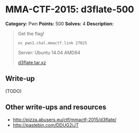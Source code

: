 # MMA-CTF-2015: d3flate-500

**Category:** Pwn
**Points:** 500
**Solves:** 4
**Description:**

> Get the flag!
> 
> `nc pwn1.chal.mmactf.link 27025`
>
> Server: Ubuntu 14.04 AMD64
>
> [d3flate.tar.xz](perfect-matching.7z-16e8e568e0bd126f828e649b91fbd0ef717cd0329d4f72f74bc5a90523e5e927)
>
>


## Write-up

(TODO)

## Other write-ups and resources

* <http://pizza.abusers.eu/ctf/mmactf-2015/d3flate/>
* <http://pastebin.com/DDUG2iJT>
